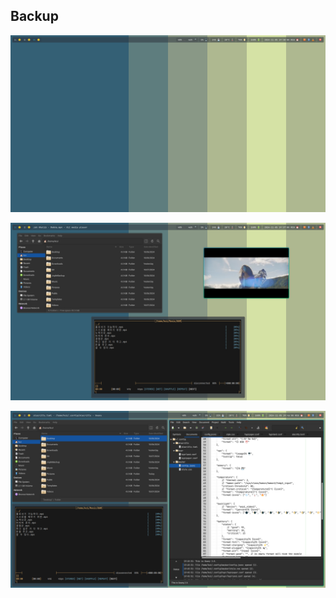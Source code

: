 ## Backup

![](https://github.com/kafudz/Backup/blob/main/screenshot_1.png)

![](https://github.com/kafudz/Backup/blob/main/screenshot_2.png)

![](https://github.com/kafudz/Backup/blob/main/screenshot_3.png)
